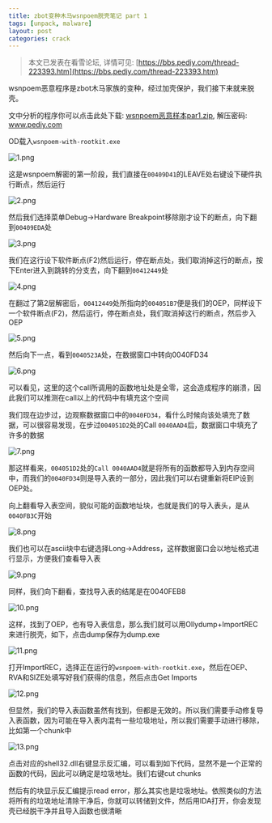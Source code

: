 ```yaml
---
title: zbot变种木马wsnpoem脱壳笔记 part 1
tags: [unpack, malware]
layout: post
categories: crack
---
```


> 本文已发表在看雪论坛, 详情可见: [https://bbs.pediy.com/thread-223393.htm](https://bbs.pediy.com/thread-223393.htm)

wsnpoem恶意程序是zbot木马家族的变种，经过加壳保护，我们接下来就来脱壳。

文中分析的程序你可以点击此处下载: [wsnpoem恶意样本par1.zip](http://od7mpc53s.bkt.clouddn.com/wsnpoem%E6%81%B6%E6%84%8F%E6%A0%B7%E6%9C%ACpar1.zip), 解压密码: www.pediy.com

OD载入`wsnpoem-with-rootkit.exe`

![1.png](https://bbs.pediy.com/upload/attach/201712/722644_qbbr1m7nonwqzv1.jpg)

这是wsnpoem解密的第一阶段，我们直接在`00409D41`的LEAVE处右键设下硬件执行断点，然后运行

![2.png](https://bbs.pediy.com/upload/attach/201712/722644_p04n73dz7ctkg1b.jpg)

然后我们选择菜单Debug->Hardware Breakpoint移除刚才设下的断点，向下翻到`00409EDA`处

![3.png](https://bbs.pediy.com/upload/attach/201712/722644_41o8mbtetorowfl.jpg)

我们在这行设下软件断点(F2)然后运行，停在断点处，我们取消掉这行的断点，按下Enter进入到跳转的分支去，向下翻到`00412449`处

![4.png](https://bbs.pediy.com/upload/attach/201712/722644_bhls9fg1tpzgp22.jpg)

在翻过了第2层解密后，`00412449`处所指向的`004051B7`便是我们的OEP，同样设下一个软件断点(F2)，然后运行，停在断点处，我们取消掉这行的断点，然后步入OEP

![5.png](https://bbs.pediy.com/upload/attach/201712/722644_gtg6fhxlz88dbb4.jpg)

然后向下一点，看到`0040523A`处，在数据窗口中转向0040FD34

![6.png](https://bbs.pediy.com/upload/attach/201712/722644_0ibdn05vvld4ps1.jpg)

可以看见，这里的这个call所调用的函数地址处是全零，这会造成程序的崩溃，因此我们可以推测在call以上的代码中有填充这个空间

我们现在边步过，边观察数据窗口中的`0040FD34`，看什么时候向该处填充了数据，可以很容易发现，在步过`004051D2`处的Call `0040AAD4`后，数据窗口中填充了许多的数据

![7.png](https://bbs.pediy.com/upload/attach/201712/722644_jts16y5tgegemhb.jpg)

那这样看来，`004051D2`处的`Call 0040AAD4`就是将所有的函数都导入到内存空间中，而我们的`0040FD34`则是导入表的一部分，因此我们可以右键重新将EIP设到OEP处。

向上翻看导入表空间，貌似可能的函数地址块，也就是我们的导入表头，是从`0040FB3C`开始

![8.png](https://bbs.pediy.com/upload/attach/201712/722644_bf1yd3nx4kx1rmy.jpg)

我们也可以在ascii块中右键选择Long->Address，这样数据窗口会以地址格式进行显示，方便我们查看导入表

![9.png](https://bbs.pediy.com/upload/attach/201712/722644_2qcxbblavdak0c1.jpg)

同样，我们向下翻看，查找导入表的结尾是在0040FEB8

![10.png](https://bbs.pediy.com/upload/attach/201712/722644_0coxb1a2x934ntg.jpg)

这样，找到了OEP，也有导入表信息，那么我们就可以用Ollydump+ImportREC来进行脱壳，如下，点击dump保存为dump.exe

![11.png](https://bbs.pediy.com/upload/attach/201712/722644_wkfsszb8fbtprvk.jpg)

打开ImportREC，选择正在运行的`wsnpoem-with-rootkit.exe`，然后在OEP、RVA和SIZE处填写好我们获得的信息，然后点击Get Imports

![12.png](https://bbs.pediy.com/upload/attach/201712/722644_h21scg5a8id4d36.jpg)

但显然，我们的导入表函数虽然有找到，但都是无效的。所以我们需要手动修复导入表函数，因为可能在导入表内混有一些垃圾地址，所以我们需要手动进行移除，比如第一个chunk中

![13.png](https://bbs.pediy.com/upload/attach/201712/722644_kbo2am16hx86q0i.jpg)

点击对应的shell32.dll右键显示反汇编，可以看到如下代码，显然不是一个正常的函数的代码，因此可以确定是垃圾地址。我们右键cut chunks

然后有的块显示反汇编提示read error，那么其实也是垃圾地址。依照类似的方法将所有的垃圾地址清除干净后，你就可以转储到文件，然后用IDA打开，你会发现壳已经脱干净并且导入函数也很清晰


